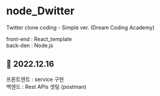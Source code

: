 # node_Dwitter
Twitter clone coding - Simple ver. (Dream Coding Academy)<br>

front-end : React_template<br>
back-den : Node.js<br>

## 📌 2022.12.16<br>
프론트엔트 : service 구현<br>
백엔드 : Rest APIs 셋팅 (postman)<br>
